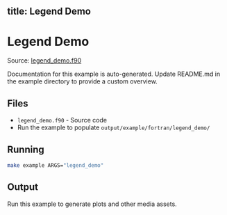 title: Legend Demo
---

# Legend Demo

Source: [legend_demo.f90](https://github.com/lazy-fortran/fortplot/blob/main/example/fortran/legend_demo/legend_demo.f90)

Documentation for this example is auto-generated.
Update README.md in the example directory to provide a custom overview.

## Files

- `legend_demo.f90` - Source code
- Run the example to populate `output/example/fortran/legend_demo/`

## Running

```bash
make example ARGS="legend_demo"
```

## Output

Run this example to generate plots and other media assets.

